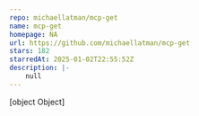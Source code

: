 ```yaml
---
repo: michaellatman/mcp-get
name: mcp-get
homepage: NA
url: https://github.com/michaellatman/mcp-get
stars: 182
starredAt: 2025-01-02T22:55:52Z
description: |-
    null
---
```


[object Object]

